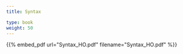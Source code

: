 ```yaml
---
title: Syntax

type: book
weight: 50
---
```



{{% embed_pdf url="Syntax_HO.pdf" filename="Syntax_HO.pdf" %}}